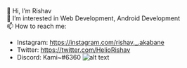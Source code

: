 👋 Hi, I’m Rishav\
👀 I’m interested in Web Development, Android Development\
📫 How to reach me:
- Instagram: https://instagram.com/rishav._.akabane
- Twitter: https://twitter.com/HelioRishav
- Discord: Kami~#6360
![alt text](https://image.myanimelist.net/ui/5LYzTBVoS196gvYvw3zjwEC-W0K19v5TqcIjpzvJ0Ho)
<!---
rishav-the-kami/rishav-the-kami is a ✨ special ✨ repository because its `README.md` (this file) appears on your GitHub profile.
You can click the Preview link to take a look at your changes.
--->
